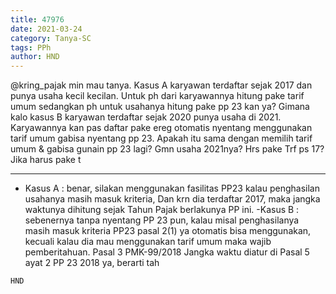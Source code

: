 ```yaml
---
title: 47976
date: 2021-03-24
category: Tanya-SC
tags: PPh
author: HND
---
```


@kring_pajak min mau tanya. Kasus A karyawan terdaftar sejak 2017 dan punya usaha kecil kecilan. Untuk ph dari karyawannya hitung pake tarif umum sedangkan ph untuk usahanya hitung pake pp 23 kan ya? Gimana kalo kasus B karyawan terdaftar sejak 2020 punya usaha di 2021. Karyawannya kan pas daftar pake ereg otomatis nyentang menggunakan tarif umum gabisa nyentang pp 23. Apakah itu sama dengan memilih tarif umum & gabisa gunain pp 23 lagi? Gmn usaha 2021nya? Hrs pake Trf ps 17? Jika harus pake t

---

- Kasus A : benar, silakan menggunakan fasilitas PP23 kalau penghasilan usahanya masih masuk kriteria, Dan krn dia terdaftar 2017, maka jangka waktunya dihitung sejak Tahun Pajak berlakunya PP ini. -Kasus B : sebenernya tanpa nyentang PP 23 pun, kalau misal penghasilanya masih masuk kriteria PP23 pasal 2(1) ya otomatis bisa menggunakan, kecuali kalau dia mau menggunakan tarif umum maka wajib pemberitahuan. Pasal 3 PMK-99/2018 Jangka waktu diatur di Pasal 5 ayat 2 PP 23 2018 ya, berarti tah

`HND`
